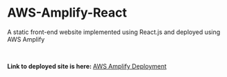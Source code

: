 # AWS-Amplify-React
A static front-end website implemented using React.js and deployed using AWS Amplify

<br />

<b>Link to deployed site is here: </b><a href="https://main.d2t8ox1caougog.amplifyapp.com/">AWS Amplify Deployment</a>
